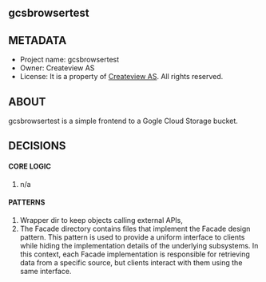 ## gcsbrowsertest


## METADATA

* Project name: gcsbrowsertest
* Owner: Createview AS
* License: It is a property of [Createview AS](https://createview.ai/). All rights reserved.


## ABOUT
gcsbrowsertest is a simple frontend to a Gogle Cloud Storage bucket.


## DECISIONS


#### CORE LOGIC

1. n/a


#### PATTERNS

1. Wrapper dir to keep objects calling external APIs,
1. The Facade directory contains files that implement the Facade design pattern. This pattern is used to provide a uniform interface to clients while hiding the implementation details of the underlying subsystems. In this context, each Facade implementation is responsible for retrieving data from a specific source, but clients interact with them using the same interface.
